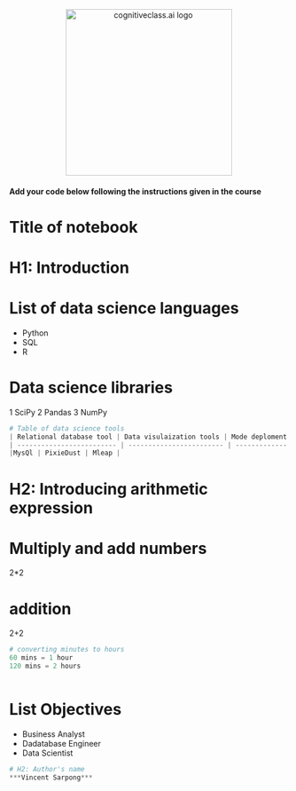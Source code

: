 <center>
    <img src="https://cf-courses-data.s3.us.cloud-object-storage.appdomain.cloud/IBMDeveloperSkillsNetwork-DS0105EN-SkillsNetwork/labs/Module2/images/SN_web_lightmode.png" width="300" alt="cognitiveclass.ai logo">
</center>


#### Add your code below following the instructions given in the course


# Title of notebook

# H1: Introduction

# List of data science languages
- Python
- SQL
- R

# Data science libraries
1 SciPy
2 Pandas
3 NumPy


```python
# Table of data science tools
| Relational database tool | Data visulaization tools | Mode deploment |
| ------------------------- | ------------------------ | ------------- |
|MysQl | PixieDust | Mleap |
```

# H2: Introducing arithmetic expression

# Multiply and add numbers
2*2

# addition
2+2


```python
# converting minutes to hours
60 mins = 1 hour
120 mins = 2 hours
```


```python

```

# List Objectives
- Business Analyst
- Dadatabase Engineer
- Data Scientist


```python
# H2: Author's name
***Vincent Sarpong***
```

